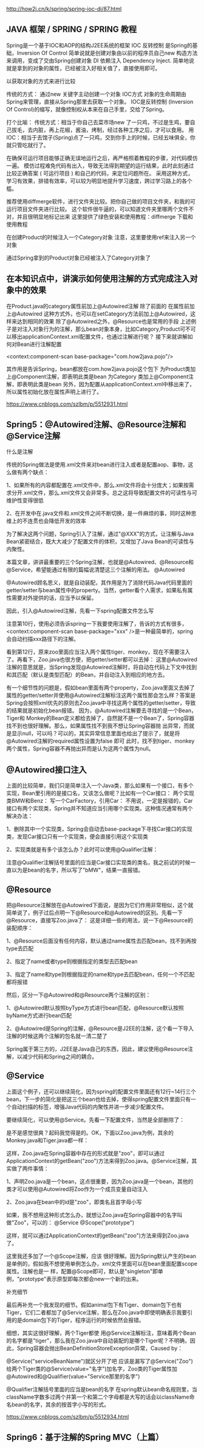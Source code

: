 http://how2j.cn/k/spring/spring-ioc-di/87.html

JAVA 框架 / SPRING / SPRING 教程
---
Spring是一个基于IOC和AOP的结构J2EE系统的框架 
IOC 反转控制 是Spring的基础，Inversion Of Control 
简单说就是创建对象由以前的程序员自己new 构造方法来调用，变成了交由Spring创建对象 
DI 依赖注入 Dependency Inject. 简单地说就是拿到的对象的属性，已经被注入好相关值了，直接使用即可。 

以获取对象的方式来进行比较

传统的方式： 
通过new 关键字主动创建一个对象
IOC方式
对象的生命周期由Spring来管理，直接从Spring那里去获取一个对象。 IOC是反转控制 (Inversion Of Control)的缩写，就像控制权从本来在自己手里，交给了Spring。 

打个比喻：
传统方式：相当于你自己去菜市场new 了一只鸡，不过是生鸡，要自己拔毛，去内脏，再上花椒，酱油，烤制，经过各种工序之后，才可以食用。
用 IOC：相当于去馆子(Spring)点了一只鸡，交到你手上的时候，已经五味俱全，你就只管吃就行了。

在确保可运行项目能够正确无误地运行之后，再严格照着教程的步骤，对代码模仿一遍。 
模仿过程难免代码有出入，导致无法得到期望的运行结果，此时此刻通过比较正确答案 ( 可运行项目 ) 和自己的代码，来定位问题所在。 
采用这种方式，学习有效果，排错有效率，可以较为明显地提升学习速度，跨过学习路上的各个槛。 

推荐使用diffmerge软件，进行文件夹比较。把你自己做的项目文件夹，和我的可运行项目文件夹进行比较。 
这个软件很牛逼的，可以知道文件夹里哪两个文件不对，并且很明显地标记出来 
这里提供了绿色安装和使用教程：diffmerge 下载和使用教程

在创建Product的时候注入一个Category对象
注意，这里要使用ref来注入另一个对象

通过Spring拿到的Product对象已经被注入了Category对象了

在本知识点中，讲演示如何使用注解的方式完成注入对象中的效果
---
在Product.java的category属性前加上@Autowired注解
除了前面的 在属性前加上@Autowired 这种方式外，也可以在setCategory方法前加上@Autowired，这样来达到相同的效果
除了@Autowired之外，@Resource也是常用的手段
上述例子是对注入对象行为的注解，那么bean对象本身，比如Category,Product可不可以移出applicationContext.xml配置文件，也通过注解进行呢？
接下来就讲解如何对Bean进行注解配置

<context:component-scan base-package="com.how2java.pojo"/>

其作用是告诉Spring，bean都放在com.how2java.pojo这个包下
为Product类加上@Component注解，即表明此类是bean
为Category 类加上@Component注解，即表明此类是bean
另外，因为配置从applicationContext.xml中移出来了，所以属性初始化放在属性声明上进行了。

https://www.cnblogs.com/szlbm/p/5512931.html

Spring5：@Autowired注解、@Resource注解和@Service注解
---
什么是注解

传统的Spring做法是使用.xml文件来对bean进行注入或者是配置aop、事物，这么做有两个缺点：

1、如果所有的内容都配置在.xml文件中，那么.xml文件将会十分庞大；如果按需求分开.xml文件，那么.xml文件又会非常多。总之这将导致配置文件的可读性与可维护性变得很低

2、在开发中在.java文件和.xml文件之间不断切换，是一件麻烦的事，同时这种思维上的不连贯也会降低开发的效率

为了解决这两个问题，Spring引入了注解，通过"@XXX"的方式，让注解与Java Bean紧密结合，既大大减少了配置文件的体积，又增加了Java Bean的可读性与内聚性。

本篇文章，讲讲最重要的三个Spring注解，也就是@Autowired、@Resource和@Service，希望能通过有限的篇幅说清楚这三个注解的用法。
@Autowired

@Autowired顾名思义，就是自动装配，其作用是为了消除代码Java代码里面的getter/setter与bean属性中的property。当然，getter看个人需求，如果私有属性需要对外提供的话，应当予以保留。

因此，引入@Autowired注解，先看一下spring配置文件怎么写

注意第10行，使用必须告诉spring一下我要使用注解了，告诉的方式有很多，<context:component-scan base-package="xxx" />是一种最简单的，spring会自动扫描xxx路径下的注解。

看到第12行，原来zoo里面应当注入两个属性tiger、monkey，现在不需要注入了。再看下，Zoo.java也很方便，把getter/setter都可以去掉：
这里@Autowired注解的意思就是，当Spring发现@Autowired注解时，将自动在代码上下文中找到和其匹配（默认是类型匹配）的Bean，并自动注入到相应的地方去。

有一个细节性的问题是，假如bean里面有两个property，Zoo.java里面又去掉了属性的getter/setter并使用@Autowired注解标注这两个属性那会怎么样？答案是Spring会按照xml优先的原则去Zoo.java中寻找这两个属性的getter/setter，导致的结果就是初始化bean报错。
因为，@Autowired注解要去寻找的是一个Bean，Tiger和 Monkey的Bean定义都给去掉了，自然就不是一个Bean了，Spring容器找不到也很好理解。那么，如果属性找不到我不想让Spring容器抛 出异常，而就是显示null，可以吗？可以的，其实异常信息里面也给出了提示了，就是将@Autowired注解的required属性设置为false 即可
此时，找不到tiger、monkey两个属性，Spring容器不再抛出异而是认为这两个属性为null。

@Autowired接口注入
---

上面的比较简单，我们只是简单注入一个Java类，那么如果有一个接口，有多个实现，Bean里引用的是接口名，又该怎么做呢？比如有一个Car接口：
两个实现类BMW和Benz：
写一个CarFactory，引用Car：
不用说，一定是报错的，Car接口有两个实现类，Spring并不知道应当引用哪个实现类。这种情况通常有两个解决办法：

1、删除其中一个实现类，Spring会自动去base-package下寻找Car接口的实现类，发现Car接口只有一个实现类，便会直接引用这个实现类

2、实现类就是有多个该怎么办？此时可以使用@Qualifier注解：

注意@Qualifier注解括号里面的应当是Car接口实现类的类名，我之前试的时候一直以为是bean的名字，所以写了"bMW"，结果一直报错。

@Resource
---
把@Resource注解放在@Autowired下面说，是因为它们作用非常相似，这个就简单说了，例子过后点明一下@Resource和@Autowired的区别。先看一下@Resource，直接写Zoo.java了：
这是详细一些的用法，说一下@Resource的装配顺序：

1、@Resource后面没有任何内容，默认通过name属性去匹配bean，找不到再按type去匹配

2、指定了name或者type则根据指定的类型去匹配bean

3、指定了name和type则根据指定的name和type去匹配bean，任何一个不匹配都将报错

然后，区分一下@Autowired和@Resource两个注解的区别：

1、@Autowired默认按照byType方式进行bean匹配，@Resource默认按照byName方式进行bean匹配

2、@Autowired是Spring的注解，@Resource是J2EE的注解，这个看一下导入注解的时候这两个注解的包名就一清二楚了

Spring属于第三方的，J2EE是Java自己的东西，因此，建议使用@Resource注解，以减少代码和Spring之间的耦合。

@Service
---
上面这个例子，还可以继续简化，因为spring的配置文件里面还有12行~14行三个bean，下一步的简化是把这三个bean也给去掉，使得spring配置文件里面只有一个自动扫描的标签，增强Java代码的内聚性并进一步减少配置文件。

要继续简化，可以使用@Service。先看一下配置文件，当然是全部删除了：

是不是感觉很爽？起码我觉得是的。OK，下面以Zoo.java为例，其余的Monkey.java和Tiger.java都一样：

这样，Zoo.java在Spring容器中存在的形式就是"zoo"，即可以通过ApplicationContext的getBean("zoo")方法来得到Zoo.java。@Service注解，其实做了两件事情：

1、声明Zoo.java是一个bean，这点很重要，因为Zoo.java是一个bean，其他的类才可以使用@Autowired将Zoo作为一个成员变量自动注入

2、Zoo.java在bean中的id是"zoo"，即类名且首字母小写

如果，我不想用这种形式怎么办，就想让Zoo.java在Spring容器中的名字叫做"Zoo"，可以的：
@Service
@Scope("prototype")

这样，就可以通过ApplicationContext的getBean("zoo")方法来得到Zoo.java了。

这里我还多加了一个@Scope注解，应该 很好理解。因为Spring默认产生的bean是单例的，假如我不想使用单例怎么办，xml文件里面可以在bean里面配置scope属性。注解也是一 样，配置@Scope即可，默认是"singleton"即单例，"prototype"表示原型即每次都会new一个新的出来。

补充细节

最后再补充一个我发现的细节。假如animal包下有Tiger、domain包下也有Tiger，它们二者都加了@Service注解，那么在Zoo.java中即使明确表示我要引用的是domain包下的Tiger，程序运行的时候依然会报错。

细想，其实这很好理解，两个Tiger都使 用@Service注解标注，意味着两个Bean的名字都是"tiger"，那么我在Zoo.java中自动装配的是哪个Tiger呢？不明确，因 此，Spring容器会抛出BeanDefinitionStoreException异常，Caused by：

@Service("serviceBeanName")就区分开了吧
应该是漏写了@Service("Zoo")
给两个Tiger类的@Service(value="名字")加名字，Zoo类的Tiger属性加@Autowired和@Qualifier(value="Service那里的名字")

@Qualifier注解括号里面的应当是bean的名字
在spring默认bean命名规则里，当className字数多过两个并第一个和第二个字母都是大写的话会以className命名bean的名字，其余的按首字小写的形式。


https://www.cnblogs.com/szlbm/p/5512934.html

Spring6：基于注解的Spring MVC（上篇）
---
